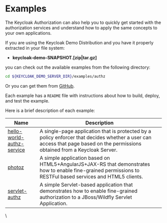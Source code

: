 # Examples

The Keycloak Authorization can also help you to quickly get started with the authorization services and understand how to apply the same concepts to your own applications.

If you are using the Keycloak Demo Distribution and you have it properly extracted in your file system:

* **keycloak-demo-SNAPSHOT.\[zip|tar.gz]**

you can check out the available examples from the following directory:

```bash
cd ${KEYCLOAK_DEMO_SERVER_DIR}/examples/authz
```

Or you can get them from [GitHub](https://github.com/keycloak/keycloak/tree/SNAPSHOT/examples/authz).

Each example has a `README` file with instructions about how to build, deploy, and test the example.

Here is a brief description of each example:

| Name                                                                                                                     | Description                                                                                                                                                                 |
| ------------------------------------------------------------------------------------------------------------------------ | --------------------------------------------------------------------------------------------------------------------------------------------------------------------------- |
| [hello-world-authz-service](https://github.com/keycloak/keycloak/tree/SNAPSHOT/examples/authz/hello-world-authz-service) | A single-page application that is protected by a policy enforcer that decides whether a user can access that page based on the permissions obtained from a Keycloak Server. |
| [photoz](https://github.com/keycloak/keycloak/tree/SNAPSHOT/examples/authz/photoz)                                       | A simple application based on HTML5+AngularJS+JAX-RS that demonstrates how to enable fine-grained permissions to RESTFul based services and HTML5 clients.                  |
| [servlet-authz](https://github.com/keycloak/keycloak/tree/SNAPSHOT/examples/authz/servlet-authz)                         | A simple Servlet-based application that demonstrates how to enable fine-grained authorization to a JBoss/Wildfly Servlet Application.                                       |

\
